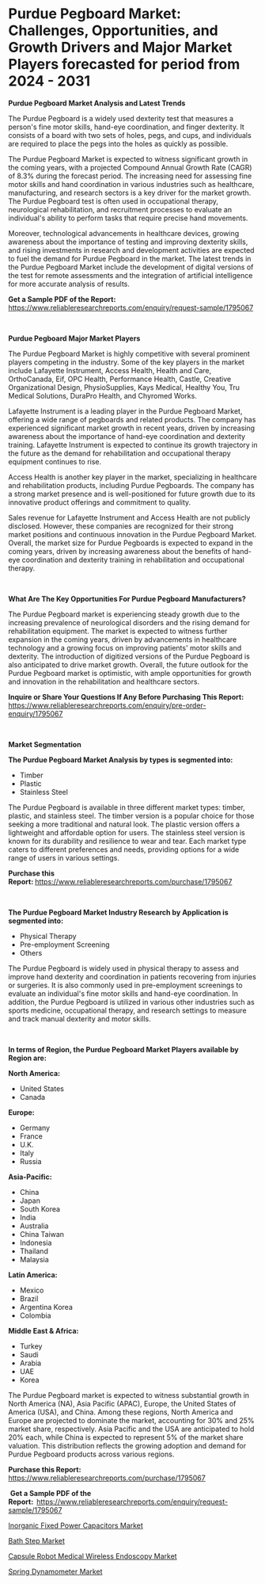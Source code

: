 <p><h1>Purdue Pegboard Market: Challenges, Opportunities, and Growth Drivers and Major Market Players forecasted for period from 2024 - 2031</h1></p><p><strong>Purdue Pegboard Market Analysis and Latest Trends</strong></p>
<p><p>The Purdue Pegboard is a widely used dexterity test that measures a person's fine motor skills, hand-eye coordination, and finger dexterity. It consists of a board with two sets of holes, pegs, and cups, and individuals are required to place the pegs into the holes as quickly as possible.</p><p>The Purdue Pegboard Market is expected to witness significant growth in the coming years, with a projected Compound Annual Growth Rate (CAGR) of 8.3% during the forecast period. The increasing need for assessing fine motor skills and hand coordination in various industries such as healthcare, manufacturing, and research sectors is a key driver for the market growth. The Purdue Pegboard test is often used in occupational therapy, neurological rehabilitation, and recruitment processes to evaluate an individual's ability to perform tasks that require precise hand movements.</p><p>Moreover, technological advancements in healthcare devices, growing awareness about the importance of testing and improving dexterity skills, and rising investments in research and development activities are expected to fuel the demand for Purdue Pegboard in the market. The latest trends in the Purdue Pegboard Market include the development of digital versions of the test for remote assessments and the integration of artificial intelligence for more accurate analysis of results.</p></p>
<p><strong>Get a Sample PDF of the Report:&nbsp;</strong> <a href="https://www.reliableresearchreports.com/enquiry/request-sample/1795067">https://www.reliableresearchreports.com/enquiry/request-sample/1795067</a></p>
<p>&nbsp;</p>
<p><strong>Purdue Pegboard Major Market Players</strong></p>
<p><p>The Purdue Pegboard Market is highly competitive with several prominent players competing in the industry. Some of the key players in the market include Lafayette Instrument, Access Health, Health and Care, OrthoCanada, Eif, OPC Health, Performance Health, Castle, Creative Organizational Design, PhysioSupplies, Kays Medical, Healthy You, Tru Medical Solutions, DuraPro Health, and Chyromed Works.</p><p>Lafayette Instrument is a leading player in the Purdue Pegboard Market, offering a wide range of pegboards and related products. The company has experienced significant market growth in recent years, driven by increasing awareness about the importance of hand-eye coordination and dexterity training. Lafayette Instrument is expected to continue its growth trajectory in the future as the demand for rehabilitation and occupational therapy equipment continues to rise.</p><p>Access Health is another key player in the market, specializing in healthcare and rehabilitation products, including Purdue Pegboards. The company has a strong market presence and is well-positioned for future growth due to its innovative product offerings and commitment to quality.</p><p>Sales revenue for Lafayette Instrument and Access Health are not publicly disclosed. However, these companies are recognized for their strong market positions and continuous innovation in the Purdue Pegboard Market. Overall, the market size for Purdue Pegboards is expected to expand in the coming years, driven by increasing awareness about the benefits of hand-eye coordination and dexterity training in rehabilitation and occupational therapy.</p></p>
<p>&nbsp;</p>
<p><strong>What Are The Key Opportunities For Purdue Pegboard Manufacturers?</strong></p>
<p><p>The Purdue Pegboard market is experiencing steady growth due to the increasing prevalence of neurological disorders and the rising demand for rehabilitation equipment. The market is expected to witness further expansion in the coming years, driven by advancements in healthcare technology and a growing focus on improving patients' motor skills and dexterity. The introduction of digitized versions of the Purdue Pegboard is also anticipated to drive market growth. Overall, the future outlook for the Purdue Pegboard market is optimistic, with ample opportunities for growth and innovation in the rehabilitation and healthcare sectors.</p></p>
<p><strong>Inquire or Share Your Questions If Any Before Purchasing This Report:</strong> <a href="https://www.reliableresearchreports.com/enquiry/pre-order-enquiry/1795067">https://www.reliableresearchreports.com/enquiry/pre-order-enquiry/1795067</a></p>
<p>&nbsp;</p>
<p><strong>Market Segmentation</strong></p>
<p><strong>The Purdue Pegboard Market Analysis by types is segmented into:</strong></p>
<p><ul><li>Timber</li><li>Plastic</li><li>Stainless Steel</li></ul></p>
<p><p>The Purdue Pegboard is available in three different market types: timber, plastic, and stainless steel. The timber version is a popular choice for those seeking a more traditional and natural look. The plastic version offers a lightweight and affordable option for users. The stainless steel version is known for its durability and resilience to wear and tear. Each market type caters to different preferences and needs, providing options for a wide range of users in various settings.</p></p>
<p><strong>Purchase this Report:&nbsp;</strong><a href="https://www.reliableresearchreports.com/purchase/1795067">https://www.reliableresearchreports.com/purchase/1795067</a></p>
<p>&nbsp;</p>
<p><strong>The Purdue Pegboard Market Industry Research by Application is segmented into:</strong></p>
<p><ul><li>Physical Therapy</li><li>Pre-employment Screening</li><li>Others</li></ul></p>
<p><p>The Purdue Pegboard is widely used in physical therapy to assess and improve hand dexterity and coordination in patients recovering from injuries or surgeries. It is also commonly used in pre-employment screenings to evaluate an individual's fine motor skills and hand-eye coordination. In addition, the Purdue Pegboard is utilized in various other industries such as sports medicine, occupational therapy, and research settings to measure and track manual dexterity and motor skills.</p></p>
<p>&nbsp;</p>
<p><strong>In terms of Region, the Purdue Pegboard Market Players available by Region are:</strong></p>
<p>
    <p> <strong> North America: </strong>
        <ul>
            <li>United States</li>
            <li>Canada</li>
        </ul>
        </p> 
    <p> <strong> Europe: </strong>
        <ul>
            <li>Germany</li>
            <li>France</li>
            <li>U.K.</li>
            <li>Italy</li>
            <li>Russia</li>
        </ul>
        </p> 
    <p> <strong> Asia-Pacific: </strong>
        <ul>
            <li>China</li>
            <li>Japan</li>
            <li>South Korea</li>
            <li>India</li>
            <li>Australia</li>
            <li>China Taiwan</li>
            <li>Indonesia</li>
            <li>Thailand</li>
            <li>Malaysia</li>
        </ul>
        </p> 
    <p> <strong> Latin America: </strong>
        <ul>
            <li>Mexico</li>
            <li>Brazil</li>
            <li>Argentina Korea</li>
            <li>Colombia</li>
        </ul>
        </p> 
    <p> <strong> Middle East & Africa: </strong>
        <ul>
            <li>Turkey</li>
            <li>Saudi</li>
            <li>Arabia</li>
            <li>UAE</li>
            <li>Korea</li>
        </ul>
    </p>
    </p>
<p><p>The Purdue Pegboard market is expected to witness substantial growth in North America (NA), Asia Pacific (APAC), Europe, the United States of America (USA), and China. Among these regions, North America and Europe are projected to dominate the market, accounting for 30% and 25% market share, respectively. Asia Pacific and the USA are anticipated to hold 20% each, while China is expected to represent 5% of the market share valuation. This distribution reflects the growing adoption and demand for Purdue Pegboard products across various regions.</p></p>
<p><strong>Purchase this Report: </strong><a href="https://www.reliableresearchreports.com/purchase/1795067">https://www.reliableresearchreports.com/purchase/1795067</a></p>
<p>&nbsp;<strong>Get a Sample PDF of the Report:&nbsp;&nbsp;</strong><a href="https://www.reliableresearchreports.com/enquiry/request-sample/1795067">https://www.reliableresearchreports.com/enquiry/request-sample/1795067</a></p>
<p><strong></strong></p>
<p><p><a href="https://issuu.com/reportprime-2/docs/inorganic-fixed-power-capacitors-market-size-2030.">Inorganic Fixed Power Capacitors Market</a></p><p><a href="https://github.com/zjyglelu/Market-Research-Report-List-1/blob/main/bath-step-market.md">Bath Step Market</a></p><p><a href="https://issuu.com/reportprime-2/docs/capsule-robot-medical-wireless-endoscopy-market-si">Capsule Robot Medical Wireless Endoscopy Market</a></p><p><a href="https://github.com/mbisetmhermsr/Market-Research-Report-List-1/blob/main/spring-dynamometer-market.md">Spring Dynamometer Market</a></p></p>